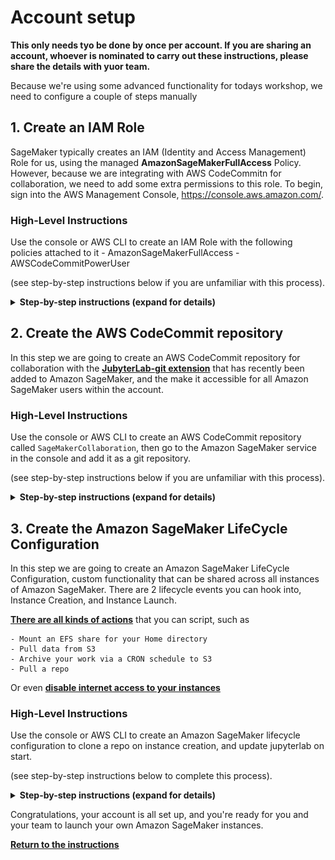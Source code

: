 
# Account setup

**This only needs tyo be done by once per account. If you are sharing an account, whoever is nominated to carry out these instructions, please share the details with yuor team.**

Because we're using some advanced functionality for todays workshop, we need to configure a couple of steps manually

## 1. Create an IAM Role

SageMaker typically creates an IAM (Identity and Access Management) Role for us, using the managed **AmazonSageMakerFullAccess** Policy. 
However, because we are integrating with AWS CodeCommitn for collaboration, we need to add some extra permissions to this role.
To begin, sign into the AWS Management Console, https://console.aws.amazon.com/.

### High-Level Instructions

Use the console or AWS CLI to create an IAM Role with the following policies attached to it
    - AmazonSageMakerFullAccess
    - AWSCodeCommitPowerUser

(see step-by-step instructions below if you are unfamiliar with this process).

<details>
<summary><strong>Step-by-step instructions (expand for details)</strong></summary><p>

1. In the AWS Management Console, choose **Services** then select **IAM** under Storage.

1. Click on Roles on the left hand menu

1. Leave AWS Service selected, select SageMaker and click Next.
![Type of Role](./images/SM-Role-1.png)

1. You will see the AmazonSageMakerFullAccess policy has been selected for the role. Click Next
![Full Access](./images/SM-Role-2.png)

1. Leave the Tags empty, and click Next
![Tags](./images/SM-Role-3.png)

1. Give the role the name `SageMakerCodeCommit` and click Next
![Role Name](./images/SM-Role-4.png)

1. You will see that the role has been created for you. Click on its name in the creation message.
![Role created](./images/SM-Role-5.png)

1. You will be shown the Role Summary page. Click the **Attach Policies** button
![Attach Policies](./images/SM-Role-6.png)

1. In the filter box type `codecommit` and it will filter the list of available policies. 

1. Select AwsCodeCommitPowerUser and click **Attach Policy**
![Policy Attached](./images/SM-Role-7.png)

1. You will be taken back to the summary page, with a confirmation that the policy has been attached.
![Role Summary](./images/SM-Role-8.png)

1. Make a note of the **Role ARN**, and send it to anyone sharing the account with you, along with the Role Name

</p></details>

## 2. Create the AWS CodeCommit repository

In this step we are going to create an AWS CodeCommit repository for collaboration with the [**JubyterLab-git extension**](https://github.com/jupyterlab/jupyterlab-git) that has recently been added to Amazon SageMaker, and the make it accessible for all Amazon SageMaker users within the account.

### High-Level Instructions

Use the console or AWS CLI to create an AWS CodeCommit repository called `SageMakerCollaboration`, then go to the Amazon SageMaker service in the console and add it as a git repository.

(see step-by-step instructions below if you are unfamiliar with this process).

<details>
<summary><strong>Step-by-step instructions (expand for details)</strong></summary><p>

1. Make sure you are on the AWS Management Console home page.  In the **Find Services** search box, type **CodeCommit**.  The search result list will populate with CodeCommit, which you should now click.  This will bring you to the AWS CodeCommit console homepage.

1. Press the **Create Repository** button
![Create Repository](./images/CC-1.png)

1. Enter the name `SageMakerCollaboration` as the repository name, and click **Next**
![Name Repository](./images/CC-2.png)

1. Your repository will be created, and you will see the connections information. You can ignore this as we will be working within the Amazon SageMaker environment, using the permissions that you created in the previous step.
![Repository Created](./images/CC-3.png)

1. Scroll to the bottom of the page and click the **Create File** button
![Add File](./images/CC-4.png)

1. For the contents of the file, put `# SageMaker collaboration demo`
1. For the filename, use README.md
1. Add your name and email address
1. Add a commit message, like `Initial commit`
1. Click **Commit Changes**
![Commit File](./images/CC-5.png)

1. You will see your newly committed file rendered for you
![File added](./images/CC-6.png) 

1. In the Services menu, type SageMaker and browse to the Amazon SageMaker console.
1. From the left hand menu select **Git repositories**
1. You will see a list of your added repositories, possibly empty
![Repository List](./images/CC-7.png)
1. Click **Add repository**
1. Make sure that CodeCommit is selected. For a detailed walkthrough of adding a github repository please follow this how to.
![Adding a github Repo](https://aws.amazon.com/blogs/machine-learning/amazon-sagemaker-notebooks-now-support-git-integration-for-increased-persistence-collaboration-and-reproducibility/)
1. Select the SageMakerCollaboration repo, and the master branch
1. You can choose to give it a shorter alias if you wish, or stick with `SageMakerCollaboration`
![Repo Setup](./images/CC-8.png)
1. Click **Add repository**
1. You will see the confirmation that the `SageMakerCollaboration` repository has been made available to all users of Amazon SageMaker.
![Repo Confirmed](./images/CC-9.png)

</p></details>

## 3. Create the Amazon SageMaker LifeCycle Configuration

In this step we are going to create an Amazon SageMaker LifeCycle Configuration, custom functionality that can be shared across all instances of Amazon SageMaker.
There are 2 lifecycle events you can hook into, Instance Creation, and Instance Launch. 

[**There are all kinds of actions**](https://aws.amazon.com/blogs/machine-learning/how-to-use-common-workflows-on-amazon-sagemaker-notebook-instances/) that you can script, such as 

    - Mount an EFS share for your Home directory
    - Pull data from S3
    - Archive your work via a CRON schedule to S3
    - Pull a repo

Or even [**disable internet access to your instances**](https://aws.amazon.com/blogs/machine-learning/customize-your-amazon-sagemaker-notebook-instances-with-lifecycle-configurations-and-the-option-to-disable-internet-access/)

### High-Level Instructions

Use the console or AWS CLI to create an Amazon SageMaker lifecycle configuration to clone a repo on instance creation, and update jupyterlab on start.

(see step-by-step instructions below to complete this process).

<details>
<summary><strong>Step-by-step instructions (expand for details)</strong></summary><p>

1. Click on **Lifecycle configurations** from the left hand menu, and you will be taken to the list of available Configurations. This could be empty.
![Lifecycle List](./images/LC-1.png)
1. Click on **Create configuration**
1. For **name** enter `SageMakerLCCDemo`
1. Whilst the **Start notebook** tab is selected, enter
```
#!/bin/bash

set -e

pip install --upgrade jupyterlab
pip install --upgrade jupyterlab-git
```
![Start Notebook](./images/LC-2.png)
1. Click to the **Create notebook** tab
1. All repos are added under the path `/home/ec2-user/SageMaker`
1. Add the following code

```
#!/bin/bash

set -e

cd /home/ec2-user/SageMaker
git clone https://github.com/podulator/amazon-sagemaker-workshop.git
cd amazon-sagemaker-workshop
git checkout dh
```
![Create Notebook](./images/LC-3.png)

1. Click on **Create configuration**, and you will be taken back to the list of Configurations, with your new one shown.

![Configuration Created](./images/LC-4.png)

</p></details>

Congratulations, your account is all set up, and you're ready for you and your team to launch your own Amazon SageMaker instances.

[**Return to the instructions**](../README.md)
